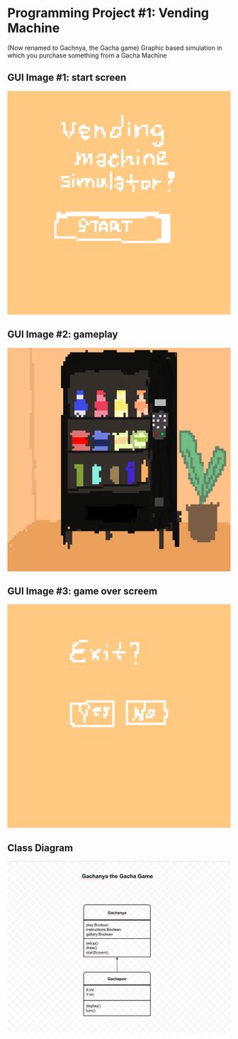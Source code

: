 # Programming Project #1: Vending Machine 
(Now renamed to Gachnya, the Gacha game)
Graphic based simulation in which you purchase something from a Gacha Machine

## GUI Image #1: start screen
![start](images/start.png)
## GUI Image #2: gameplay
![vending machine](images/vendingmachine.png)
## GUI Image #3: game over screem
![end](images/exit.png)
## Class Diagram
![class](images/gachadiagram.png)
